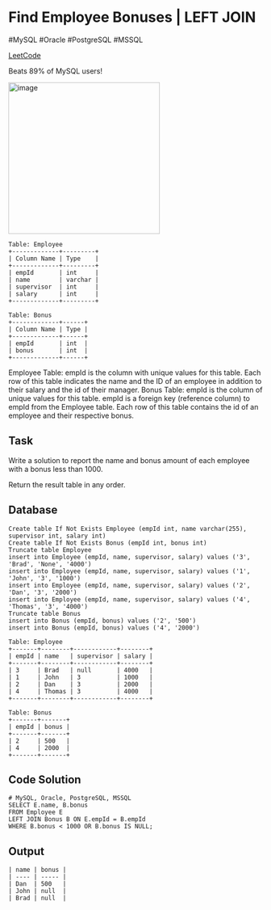 # Find Employee Bonuses | LEFT JOIN
\#MySQL \#Oracle \#PostgreSQL \#MSSQL

[LeetCode](https://leetcode.com/problems/employee-bonus/?envType=study-plan-v2&envId=top-sql-50)

Beats 89% of MySQL users!

<img width="300" alt="image" src="https://github.com/mannythecreator/50-Days-of-SQL/assets/60325078/ba0cf02b-8f27-4f2d-9df1-0083ff257fba">

```
Table: Employee
+-------------+---------+
| Column Name | Type    |
+-------------+---------+
| empId       | int     |
| name        | varchar |
| supervisor  | int     |
| salary      | int     |
+-------------+---------+

Table: Bonus
+-------------+------+
| Column Name | Type |
+-------------+------+
| empId       | int  |
| bonus       | int  |
+-------------+------+
```
Employee Table: empId is the column with unique values for this table.
Each row of this table indicates the name and the ID of an employee in addition to their salary and the id of their manager.
Bonus Table: empId is the column of unique values for this table.
empId is a foreign key (reference column) to empId from the Employee table.
Each row of this table contains the id of an employee and their respective bonus.

## Task
Write a solution to report the name and bonus amount of each employee with a bonus less than 1000.

Return the result table in any order.

## Database
```
Create table If Not Exists Employee (empId int, name varchar(255), supervisor int, salary int)
Create table If Not Exists Bonus (empId int, bonus int)
Truncate table Employee
insert into Employee (empId, name, supervisor, salary) values ('3', 'Brad', 'None', '4000')
insert into Employee (empId, name, supervisor, salary) values ('1', 'John', '3', '1000')
insert into Employee (empId, name, supervisor, salary) values ('2', 'Dan', '3', '2000')
insert into Employee (empId, name, supervisor, salary) values ('4', 'Thomas', '3', '4000')
Truncate table Bonus
insert into Bonus (empId, bonus) values ('2', '500')
insert into Bonus (empId, bonus) values ('4', '2000')
```
```
Table: Employee
+-------+--------+------------+--------+
| empId | name   | supervisor | salary |
+-------+--------+------------+--------+
| 3     | Brad   | null       | 4000   |
| 1     | John   | 3          | 1000   |
| 2     | Dan    | 3          | 2000   |
| 4     | Thomas | 3          | 4000   |
+-------+--------+------------+--------+

Table: Bonus
+-------+-------+
| empId | bonus |
+-------+-------+
| 2     | 500   |
| 4     | 2000  |
+-------+-------+
```
## Code Solution
```
# MySQL, Oracle, PostgreSQL, MSSQL
SELECT E.name, B.bonus
FROM Employee E
LEFT JOIN Bonus B ON E.empId = B.empId
WHERE B.bonus < 1000 OR B.bonus IS NULL;
```
## Output
```
| name | bonus |
| ---- | ----- |
| Dan  | 500   |
| John | null  |
| Brad | null  |
```
